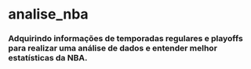 # analise_nba
 
### Adquirindo informações de temporadas regulares e playoffs para realizar uma análise de dados e entender melhor estatísticas da NBA.
